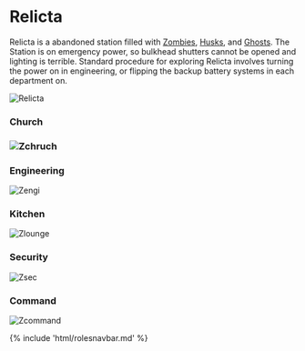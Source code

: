 # Relicta

Relicta is a abandoned station filled with [Zombies](Zombie.md), [Husks](Husk.md), and [Ghosts](Ghost.md). The Station is on emergency power, so bulkhead shutters cannot be opened and lighting is terrible. Standard procedure for exploring Relicta involves turning the power on in engineering, or flipping the backup battery systems in each department on.

![Relicta](Relicta)

### Church

### ![Zchruch](Zchruch.png)



### Engineering
![Zengi](Zengi.png)

### Kitchen

![Zlounge](Zlounge.png)


### Security
![Zsec](Zsec.png)


### Command
![Zcommand](Zcommand.png)			

{% include 'html/rolesnavbar.md' %}